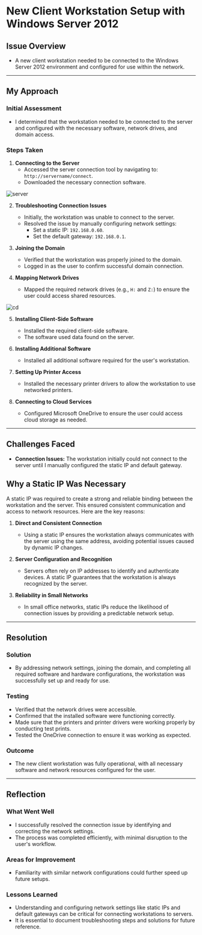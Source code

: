 # New Client Workstation Setup with Windows Server 2012

## Issue Overview
- A new client workstation needed to be connected to the Windows Server 2012 environment and configured for use within the network.

---

## My Approach

### Initial Assessment
- I determined that the workstation needed to be connected to the server and configured with the necessary software, network drives, and domain access.

### Steps Taken

1. **Connecting to the Server**
   - Accessed the server connection tool by navigating to: `http://servername/connect`.
   - Downloaded the necessary connection software.

![server](https://github.com/user-attachments/assets/1dc7fef5-4412-4b67-8bbf-76a4cfa19d8d)

2. **Troubleshooting Connection Issues**
   - Initially, the workstation was unable to connect to the server.
   - Resolved the issue by manually configuring network settings:
     - Set a static IP: `192.168.0.60`.
     - Set the default gateway: `192.168.0.1`.

3. **Joining the Domain**
   - Verified that the workstation was properly joined to the domain.
   - Logged in as the user to confirm successful domain connection.

4. **Mapping Network Drives**
   - Mapped the required network drives (e.g., `H:` and `Z:`) to ensure the user could access shared resources.
     
![cd](https://github.com/user-attachments/assets/ae1edda4-b455-4ebb-8228-3872b119f962)

5. **Installing Client-Side Software**
   - Installed the required client-side software.
   - The software used data found on the server.

6. **Installing Additional Software**
   - Installed all additional software required for the user's workstation.

7. **Setting Up Printer Access**
   - Installed the necessary printer drivers to allow the workstation to use networked printers.

8. **Connecting to Cloud Services**
   - Configured Microsoft OneDrive to ensure the user could access cloud storage as needed.


---

## Challenges Faced
- **Connection Issues:** The workstation initially could not connect to the server until I manually configured the static IP and default gateway.
  
## Why a Static IP Was Necessary
A static IP was required to create a strong and reliable binding between the workstation and the server. This ensured consistent communication and access to network resources. Here are the key reasons:

1. **Direct and Consistent Connection**
   - Using a static IP ensures the workstation always communicates with the server using the same address, avoiding potential issues caused by dynamic IP changes.

2. **Server Configuration and Recognition**
   - Servers often rely on IP addresses to identify and authenticate devices. A static IP guarantees that the workstation is always recognized by the server.

3. **Reliability in Small Networks**
   - In small office networks, static IPs reduce the likelihood of connection issues by providing a predictable network setup.
---

## Resolution

### Solution
- By addressing network settings, joining the domain, and completing all required software and hardware configurations, the workstation was successfully set up and ready for use.

### Testing
- Verified that the network drives were accessible.
- Confirmed that the installed software were functioning correctly.
- Made sure that the printers and printer drivers were working properly by conducting test prints.
- Tested the OneDrive connection to ensure it was working as expected.

### Outcome
- The new client workstation was fully operational, with all necessary software and network resources configured for the user.

---

## Reflection

### What Went Well
- I successfully resolved the connection issue by identifying and correcting the network settings.
- The process was completed efficiently, with minimal disruption to the user's workflow.

### Areas for Improvement
- Familiarity with similar network configurations could further speed up future setups.

### Lessons Learned
- Understanding and configuring network settings like static IPs and default gateways can be critical for connecting workstations to servers.
- It is essential to document troubleshooting steps and solutions for future reference.
